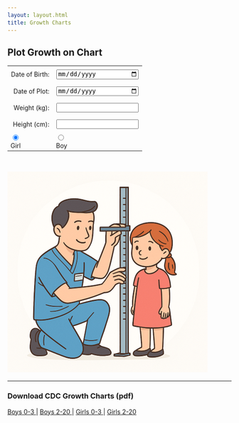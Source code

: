 ```yaml
---
layout: layout.html
title: Growth Charts
---
```


<h2>Plot Growth on Chart</h2>

<form id="input-section">
  <table style="margin: 0 auto; border-collapse: collapse;">
    <tr>
      <td style="text-align: right; padding: 0.5rem;"><label for="dob">Date of Birth:</label></td>
      <td style="padding: 0.5rem;"><input type="date" id="dob" style = "min-width: 180px; max-width: 180px;" oninput="checkFormCompletion()"></td>
    </tr>
    <tr>
      <td style="text-align: right; padding: 0.5rem;"><label for="dateofplot">Date of Plot:</label></td>
      <td style="padding: 0.5rem;"><input type="date" id="dateofplot" style = "min-width: 180px; max-width: 180px;" oninput="checkFormCompletion()">
      </td>
    </tr>
    <tr>
      <td style="text-align: right; padding: 0.5rem;"><label for="weight">Weight (kg):</label></td>
      <td style="padding: 0.5rem;"><input type="number" id="weight" step="0.01" oninput="checkFormCompletion()"></td>
    </tr>
    <tr>
      <td style="text-align: right; padding: 0.5rem;"><label for="height">Height (cm):</label></td>
      <td style="padding: 0.5rem;"><input type="number" id="height" step="1" oninput="checkFormCompletion()"></td>
    </tr>
    <tr>  
      <td><input type="radio" name="sex" value="girl" id="girl" onclick="updateCartoon()" checked><br><label for="girl">Girl</label></td>
      <td><input type="radio" name="sex" value="boy" id="boy" onclick="updateCartoon()"><br><label for="boy">Boy</label>
    </tr>
  </table>
  <div style="text-align: center; padding-top: 0.5rem;">
    <button id="calc-btn" style="visibility: hidden;">Plot</button>
  </div>
</form>

<br>

<label onclick="toggleSex()">
  <img class="circle-image" id="cartoon" src="/assets/images/nurseandgirl.png">
</label>

<div id="growth-chart" style="display: none; margin-top: 1em; position: relative; max-width: 100%; border: 1px solid #ccc;">
  <img id="growth-chart-img" src="" alt="Growth Chart" style="width: 100%; display: block;">
  <canvas id="growth-canvas" style="position: absolute; top: 0; left: 0;  position: absolute; pointer-events: none;"></canvas>
</div>

<div style="text-align: center; margin-top: 1rem;">
  <button id="download-btn" style="display: none;">Download</button>
  <button id="reset-btn" style="display: none;">Clear</button>
</div>


<hr>

<h3>Download CDC Growth Charts (pdf)</h3>

<div class="results">
<a href="/assets/pdf/growthM0-3.pdf">Boys 0-3 </a>|
<a href="/assets/pdf/growthM2-20.pdf">Boys 2-20 </a>|
<a href="/assets/pdf/growthF0-3.pdf">Girls 0-3 </a>|
<a href="/assets/pdf/growthF2-20.pdf">Girls 2-20 </a>
</div>


<script>
let plotPoints = [];

function calculateAge(event) {
  if (event) event.preventDefault();

  const dob = new Date(document.getElementById("dob").value);
  const plotDate = new Date(document.getElementById("dateofplot").value);
  const weightKg = parseFloat(document.getElementById("weight").value);
  const heightCm = parseFloat(document.getElementById("height").value);
  const sex = document.querySelector('input[name="sex"]:checked').value;

  if (isNaN(dob.getTime()) || isNaN(plotDate.getTime())) {
    alert("Please enter valid dates.");
    return;
  }

  // Calculate age as of plotDate
  let ageYears = plotDate.getFullYear() - dob.getFullYear();
  let ageMonths = plotDate.getMonth() - dob.getMonth();
  let ageDays = plotDate.getDate() - dob.getDate();

  if (ageDays < 0) {
    ageMonths--;
    ageDays += new Date(plotDate.getFullYear(), plotDate.getMonth(), 0).getDate();
  }

  if (ageMonths < 0) {
    ageYears--;
    ageMonths += 12;
  }

// Compute decimal age
const decimalAge = ageYears + ageMonths / 12 + ageDays / 365.25;

  if (decimalAge > 20 || decimalAge < 0) {
    alert("Age must be between 0 and 20 years.");
    document.getElementById("growth-chart").style.display = "none";
    return;
  }

// Store the new point
  plotPoints.push({
    decimalAge,
    plotDate: document.getElementById("dateofplot").value,
    weightKg: isNaN(weightKg) ? null : weightKg,
    heightCm: isNaN(heightCm) ? null : heightCm
  });


// Redraw the chart with all points
  drawChart(sex, decimalAge);

  // Show chart and buttons
  document.getElementById("growth-chart").style.display = "block";
  document.getElementById("download-btn").style.display = "inline-block";
  document.getElementById("reset-btn").style.display = "inline-block";
  document.getElementById("cartoon").style.display = "none";

  disableInputsAfterFirstPlot();
}


function checkFormCompletion() {
  const height = document.getElementById("height").value;
  const weight = document.getElementById("weight").value;
  const dob = document.getElementById("dob").value;
  const dateofplot = document.getElementById("dateofplot").value;
  const button = document.getElementById("calc-btn");

  if ((height || weight) && dob) {
    button.style.visibility = "visible";
  } else {
    button.style.visibility = "hidden";
  }
}

function mapValueToPixels(value, fromMin, fromMax, toMin, toMax) {
  const ratio = (value - fromMin) / (fromMax - fromMin);
  return toMin + ratio * (toMax - toMin);
}

function mapAgeToX_under3(ageMonths) {
  return mapValueToPixels(ageMonths, 0, 36, 305, 1368);
}

function mapWeightToY_under3(weightKg) {
  return mapValueToPixels(weightKg, 1.4, 22, 2000, 286);
}

function mapHeightToY_under3(heightCm) {
  return mapValueToPixels(heightCm, 37, 106, 1418, 268);
}

function mapAgeToX_2to20(ageYears) {
  return mapValueToPixels(ageYears, 2, 20, 302, 1376);
}

function mapWeightToY_2to20(weightKg) {
  return mapValueToPixels(weightKg, 6, 110, 2000, 835);
}

function mapHeightToY_2to20(heightCm) {
  return mapValueToPixels(heightCm, 75, 195, 1618, 274);
}

function getMappingFunctions(sex, decimalAge) {
  const useUnder3 = decimalAge < 3;

  return {
    mapAgeToX: useUnder3 ? mapAgeToX_under3 : mapAgeToX_2to20,
    mapWeightToY: useUnder3 ? mapWeightToY_under3 : mapWeightToY_2to20,
    mapHeightToY: useUnder3 ? mapHeightToY_under3 : mapHeightToY_2to20,
    imagePath: `/assets/images/growth${sex === 'girl' ? 'F' : 'M'}${useUnder3 ? '03' : '220'}.png`,
    ageUnit: useUnder3 ? "months" : "years"
  };
}


function drawCross(ctx, x, y, size = 10, color = "black") {
  ctx.strokeStyle = color;
  ctx.lineWidth = 5;
  ctx.beginPath();
  ctx.moveTo(x - size, y - size);
  ctx.lineTo(x + size, y + size);
  ctx.moveTo(x + size, y - size);
  ctx.lineTo(x - size, y + size);
  ctx.stroke();
}

function drawChart(sex, latestAge) {
  const useUnder3 = latestAge < 3;
  const imagePath = `/assets/images/growth${sex === 'girl' ? 'F' : 'M'}${useUnder3 ? '03' : '220'}.png`;

  const chartDiv = document.getElementById("growth-chart");
  const chartImg = document.getElementById("growth-chart-img");

  chartImg.onload = () => {
    const canvas = document.getElementById("growth-canvas");
    const ctx = canvas.getContext("2d");

    canvas.width = chartImg.naturalWidth;
    canvas.height = chartImg.naturalHeight;
    canvas.style.width = chartImg.width + "px";
    canvas.style.height = chartImg.height + "px";

    ctx.clearRect(0, 0, canvas.width, canvas.height);

    const { mapAgeToX, mapWeightToY, mapHeightToY, ageUnit } = getMappingFunctions(sex, latestAge);

    plotPoints.forEach(pt => {
      const ageX = mapAgeToX(ageUnit === "months" ? pt.decimalAge * 12 : pt.decimalAge);
      if (pt.weightKg !== null) drawCross(ctx, ageX, mapWeightToY(pt.weightKg), 12, "black");
      if (pt.heightCm !== null) drawCross(ctx, ageX, mapHeightToY(pt.heightCm), 12, "black");
    });

    drawDataTable(ctx, getDataTableRows(), useUnder3 ? 'under3' : '2to20');

  };
  chartImg.src = imagePath;
}

// Draws text into a predefined table area on the canvas
function drawDataTable(ctx, dataRows, chartType) {
  const isUnder3 = chartType === 'under3';

  // Define column x-coordinates
  const columns = isUnder3
    ? { Date: 600, Age: 718, Weight: 825, Height: 950 }
    : { Date: 161, Age: 300, Weight: 443, Height: 583 };

  // Define row y-coordinates
  const startY = isUnder3 ? 1731 : 314;
  const rowHeight = 30;

  ctx.fillStyle = "black";
  ctx.font = "20px sans-serif";
  ctx.textBaseline = "top";

const xOffset = 10;
const yOffset = 3;
dataRows.forEach((row, i) => {
  const y = startY + i * rowHeight + yOffset;
  ctx.fillText(row.Date, columns.Date + xOffset, y);
  ctx.fillText(row.Age, columns.Age + xOffset, y);
  ctx.fillText(row.Weight, columns.Weight + xOffset, y);
  ctx.fillText(row.Height, columns.Height + xOffset, y);
});
}

// Example usage:
// drawDataTable(ctx, [
//   { Date: "2024-01-01", Age: "2.0", Weight: "14.5kg", Height: "90cm" },
//   { Date: "2025-01-01", Age: "3.0", Weight: "16.0kg", Height: "95cm" }
// ], 'under3' or '2to20');


function getDataTableRows() {
  return plotPoints.map(pt => {
    return {
      Date: pt.plotDate,
      Age: pt.decimalAge.toFixed(2),
      Weight: pt.weightKg !== null ? `${pt.weightKg.toFixed(1)}kg` : "",
      Height: pt.heightCm !== null ? `${pt.heightCm.toFixed(0)}cm` : ""
    };
  });
}

function updateCartoon() {
  const girlRadio = document.getElementById("girl");
  const cartoon = document.getElementById("cartoon");

  if (girlRadio.checked) {
    cartoon.src = "/assets/images/nurseandgirl.png";
  } else {
    cartoon.src = "/assets/images/nurseandboy.png";
  }
}

function toggleSex() {
  const girlRadio = document.getElementById("girl");
  const boyRadio = document.getElementById("boy");
  const cartoon = document.getElementById("cartoon");

  if (girlRadio.checked) {
    boyRadio.checked = true;
    cartoon.src = "/assets/images/nurseandboy.png";
  } else {
    girlRadio.checked = true;
    cartoon.src = "/assets/images/nurseandgirl.png";
  }

  // Update any other logic, e.g. hiding/showing buttons, recalculating form, etc.
  checkFormCompletion();
}


document.getElementById("download-btn").addEventListener("click", () => {
  const baseImage = document.getElementById("growth-chart-img");
  const overlayCanvas = document.getElementById("growth-canvas");

  const combinedCanvas = document.createElement("canvas");
  combinedCanvas.width = baseImage.naturalWidth;
  combinedCanvas.height = baseImage.naturalHeight;

  const ctx = combinedCanvas.getContext("2d");
  ctx.drawImage(baseImage, 0, 0, combinedCanvas.width, combinedCanvas.height);
  ctx.drawImage(overlayCanvas, 0, 0, combinedCanvas.width, combinedCanvas.height);

  const today = new Date();
  const yyyy = today.getFullYear();
  const mm = String(today.getMonth() + 1).padStart(2, '0');
  const dd = String(today.getDate()).padStart(2, '0');
  const dateStr = `${yyyy}-${mm}-${dd}`;

  const link = document.createElement("a");
  link.download = `growth-chart-${dateStr}.png`;
  link.href = combinedCanvas.toDataURL("image/png");
  link.click();
});


// Clear/reset chart button
document.getElementById("reset-btn").addEventListener("click", () => {
  plotPoints = [];
  document.getElementById("growth-chart").style.display = "none";
  document.getElementById("cartoon").style.display = "block";
  setDateOfPlotToToday();
  enableInputsOnReset(); 
});



// function that sets dateofplot to today
function setDateOfPlotToToday() {
  const today = new Date();
  const yyyy = today.getFullYear();
  const mm = String(today.getMonth() + 1).padStart(2, '0');
  const dd = String(today.getDate()).padStart(2, '0');
  const formattedToday = `${yyyy}-${mm}-${dd}`;

  const dateInput = document.getElementById("dateofplot");
  if (dateInput) {
    dateInput.value = formattedToday;
    checkFormCompletion();
  }
}

// Disable DOB and sex radio buttons after first plot
function disableInputsAfterFirstPlot() {
  document.getElementById("dob").disabled = true;
  document.getElementById("girl").disabled = true;
  document.getElementById("boy").disabled = true;
}

// Enable DOB and sex on reset
function enableInputsOnReset() {
  document.getElementById("dob").disabled = false;
  document.getElementById("girl").disabled = false;
  document.getElementById("boy").disabled = false;
}


// Fill today's date on page load
window.onload = function() {
  setDateOfPlotToToday();
  }

// Add event listener to plot button
document.getElementById("calc-btn").addEventListener("click", calculateAge);

</script>
